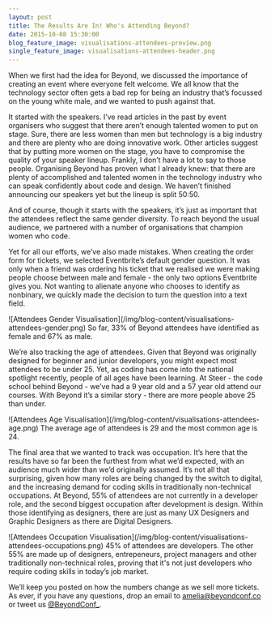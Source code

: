 ```yaml
---
layout: post
title: The Results Are In! Who's Attending Beyond?
date: 2015-10-08 15:30:00
blog_feature_image: visualisations-attendees-preview.png
single_feature_image: visualisations-attendees-header.png
---
```


When we first had the idea for Beyond, we discussed the importance of creating an event where everyone felt welcome. We all know that the technology sector often gets a bad rep for being an industry that’s focussed on the young white male, and we wanted to push against that.

It started with the speakers. I’ve read articles in the past by event organisers who suggest that there aren’t enough talented women to put on stage. Sure, there are less women than men but technology is a big industry and there are plenty who are doing innovative work. Other articles suggest that by putting more women on the stage, you have to compromise the quality of your speaker lineup. Frankly, I don’t have a lot to say to those people. Organising Beyond has proven what I already knew: that there are plenty of accomplished and talented women in the technology industry who can speak confidently about code and design. We haven’t finished announcing our speakers yet but the lineup is split 50:50. 

And of course, though it starts with the speakers, it’s just as important that the attendees reflect the same gender diversity. To reach beyond the usual audience, we partnered with a number of organisations that champion women who code.

Yet for all our efforts, we’ve also made mistakes. When creating the order form for tickets, we selected Eventbrite’s default gender question. It was only when a friend was ordering his ticket that we realised we were making people choose between male and female - the only two options Eventbrite gives you. Not wanting to alienate anyone who chooses to identify as nonbinary, we quickly made the decision to turn the question into a text field.

  <div class="image-with-caption">
  ![Attendees Gender Visualisation](/img/blog-content/visualisations-attendees-gender.png)
  So far, 33% of Beyond attendees have identified as female and 67% as male.
  </div>

We’re also tracking the age of attendees. Given that Beyond was originally designed for beginner and junior developers, you might expect most attendees to be under 25. Yet, as coding has come into the national spotlight recently, people of all ages have been learning. At Steer - the code school behind Beyond - we’ve had a 9 year old and a 57 year old attend our courses. With Beyond it’s a similar story - there are more people above 25 than under.

  <div class="image-with-caption">
  ![Attendees Age Visualisation](/img/blog-content/visualisations-attendees-age.png)
  The average age of attendees is 29 and the most common age is 24.
  </div>

The final area that we wanted to track was occupation. It’s here that the results have so far been the furthest from what we’d expected, with an audience much wider than we’d originally assumed. It’s not all that surprising, given how many roles are being changed by the switch to digital, and the increasing demand for coding skills in traditionally non-technical occupations. At Beyond, 55% of attendees are not currently in a developer role, and the second biggest occupation after development is design. Within those identifying as designers, there are just as many UX Designers and Graphic Designers as there are Digital Designers.

  <div class="image-with-caption">
  ![Attendees Occupation Visualisation](/img/blog-content/visualisations-attendees-occupations.png)
  45% of attendees are developers. The other 55% are made up of designers, entrepeneurs, project managers and other traditionally non-technical roles, proving  that it's not just developers who require coding skills in today’s job market.
  </div>

We’ll keep you posted on how the numbers change as we sell more tickets. As ever, if you have any questions, drop an email to amelia@beyondconf.co or tweet us [@BeyondConf_](https://twitter.com/beyondconf_).
